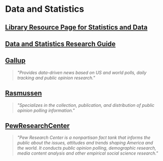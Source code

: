 # Data and Statistics

## [Library Resource Page for Statistics and Data](http://library.csuci.edu/research/stats-data.htm)

## [Data and Statistics Research Guide](https://broome-library.gitbooks.io/data-guide/content "Data and Statistics Subject Guide")

## [Gallup](http://www.gallup.com/)

> _"Provides data-driven news based on US and world polls, daily tracking and public opinion research."_

## [Rasmussen](http://www.rasmussenreports.com/)

> _"Specializes in the collection, publication, and distribution of public opinion polling information."_

## [PewResearchCenter](http://www.pewresearch.org/)

> _"Pew Research Center is a nonpartisan fact tank that informs the public about the issues, attitudes and trends shaping America and the world. It conducts public opinion polling, demographic research, media content analysis and other empirical social science research."_

